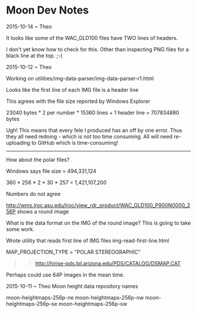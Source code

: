 Moon Dev Notes
===

2015-10-14 ~ Theo

It looks like some of the WAC_GLD100 files have TWO lines of headers.

I don't yet know how to check for this. Other than inspecting PNG files for a black line at the top. ;-(
 

2015-10-12 ~ Theo

Working on utilities/img-data-parser/img-data-parser-r1.html

Looks like the first line of each IMG file is a header line

This agrees with the file size reported by Windows Explorer

23040 bytes * 2 per number * 15360 lines  + 1 header line = 707834880 bytes

Ugh! This means that every fele I produced has an off by one error. Thus they all need redoing - which is not too time consuming. 
All will need re-uploading to GitHub which is time-consuming!


***

How about the polar files?

Windows says file size = 494,331,124

360 * 256 * 2 * 30 * 257 = 1,421,107,200

Numbers do not agree

http://wms.lroc.asu.edu/lroc/view_rdr_product/WAC_GLD100_P900N0000_256P shows a round image

What is the data format on the IMG of the round image? This is going to take some work.

Wrote utility that reads first line of IMG files img-read-first-line.html

MAP_PROJECTION_TYPE = "POLAR STEREOGRAPHIC"

>> http://hirise-pds.lpl.arizona.edu/PDS/CATALOG/DSMAP.CAT



Perhaps could use 64P images in the mean time.


2015-10-11 ~ Theo
Moon height data repository names

moon-heightmaps-256p-ne
moon-heightmaps-256p-nw
moon-heightmaps-256p-se
moon-heightmaps-256p-sw
